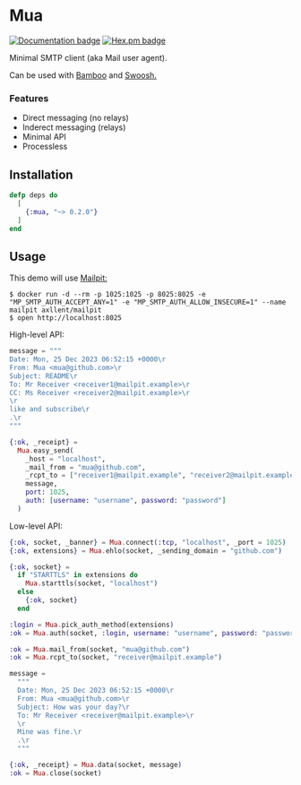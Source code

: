 # Mua

[![Documentation badge](https://img.shields.io/badge/Documentation-ff69b4)](https://hexdocs.pm/mua)
[![Hex.pm badge](https://img.shields.io/badge/Package%20on%20hex.pm-informational)](https://hex.pm/packages/mua)

Minimal SMTP client (aka Mail user agent).

Can be used with [Bamboo](https://github.com/ruslandoga/bamboo_mua) and [Swoosh.](https://hexdocs.pm/swoosh/Swoosh.Adapters.Mua.html)

### Features

- Direct messaging (no relays)
- Inderect messaging (relays)
- Minimal API
- Processless

## Installation

```elixir
defp deps do
  [
    {:mua, "~> 0.2.0"}
  ]
end
```

## Usage

This demo will use [Mailpit:](https://github.com/axllent/mailpit)

```console
$ docker run -d --rm -p 1025:1025 -p 8025:8025 -e "MP_SMTP_AUTH_ACCEPT_ANY=1" -e "MP_SMTP_AUTH_ALLOW_INSECURE=1" --name mailpit axllent/mailpit
$ open http://localhost:8025
```

High-level API:

```elixir
message = """
Date: Mon, 25 Dec 2023 06:52:15 +0000\r
From: Mua <mua@github.com>\r
Subject: README\r
To: Mr Receiver <receiver1@mailpit.example>\r
CC: Ms Receiver <receiver2@mailpit.example>\r
\r
like and subscribe\r
.\r
"""

{:ok, _receipt} =
  Mua.easy_send(
    _host = "localhost",
    _mail_from = "mua@github.com",
    _rcpt_to = ["receiver1@mailpit.example", "receiver2@mailpit.example"],
    message,
    port: 1025,
    auth: [username: "username", password: "password"]
  )
```

Low-level API:

```elixir
{:ok, socket, _banner} = Mua.connect(:tcp, "localhost", _port = 1025)
{:ok, extensions} = Mua.ehlo(socket, _sending_domain = "github.com")

{:ok, socket} =
  if "STARTTLS" in extensions do
    Mua.starttls(socket, "localhost")
  else
    {:ok, socket}
  end

:login = Mua.pick_auth_method(extensions)
:ok = Mua.auth(socket, :login, username: "username", password: "password")

:ok = Mua.mail_from(socket, "mua@github.com")
:ok = Mua.rcpt_to(socket, "receiver@mailpit.example")

message =
  """
  Date: Mon, 25 Dec 2023 06:52:15 +0000\r
  From: Mua <mua@github.com>\r
  Subject: How was your day?\r
  To: Mr Receiver <receiver@mailpit.example>\r
  \r
  Mine was fine.\r
  .\r
  """

{:ok, _receipt} = Mua.data(socket, message)
:ok = Mua.close(socket)
```
